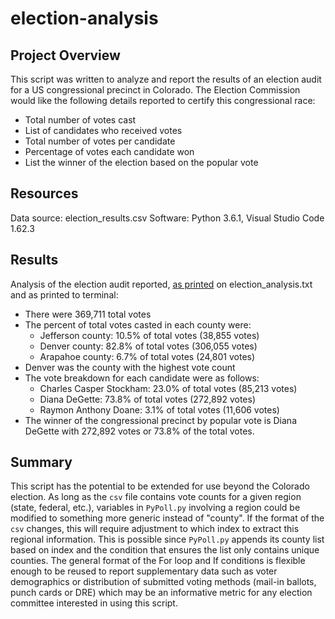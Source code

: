# election-analysis

## Project Overview
This script was written to analyze and report the results of an election audit for a US congressional precinct in Colorado. The Election Commission would like the following details reported to certify this congressional race:
* Total number of votes cast
* List of candidates who received votes
* Total number of votes per candidate
* Percentage of votes each candidate won 
* List the winner of the election based on the popular vote

## Resources
Data source: election_results.csv
Software: Python 3.6.1, Visual Studio Code 1.62.3

## Results 
Analysis of the election audit reported, [as printed](https://github.com/dyl-lee/election-analysis/tree/main/analysis) on election_analysis.txt and as printed to terminal:
* There were 369,711 total votes
* The percent of total votes casted in each county were:
  *  Jefferson county: 10.5% of total votes (38,855 votes)
  *  Denver county: 82.8% of total votes (306,055 votes)
  *  Arapahoe county: 6.7% of total votes (24,801 votes)
* Denver was the county with the highest vote count
* The vote breakdown for each candidate were as follows:
  *  Charles Casper Stockham: 23.0% of total votes (85,213 votes)
  *  Diana DeGette: 73.8% of total votes (272,892 votes)
  *  Raymon Anthony Doane: 3.1% of total votes (11,606 votes)
*  The winner of the congressional precinct by popular vote is Diana DeGette with 272,892 votes or 73.8% of the total votes.

## Summary 
This script has the potential to be extended for use beyond the Colorado election. As long as the `csv` file contains vote counts for a given region (state, federal, etc.), variables in `PyPoll.py` involving a region could be modified to something more generic instead of "county". If the format of the `csv` changes, this will require adjustment to which index to extract this regional information. This is possible since `PyPoll.py` appends its county list based on index and the condition that ensures the list only contains unique counties. The general format of the For loop and If conditions is flexible enough to be reused to report supplementary data such as voter demographics or distribution of submitted voting methods (mail-in ballots, punch cards or DRE) which may be an informative metric for any election committee interested in using this script.

